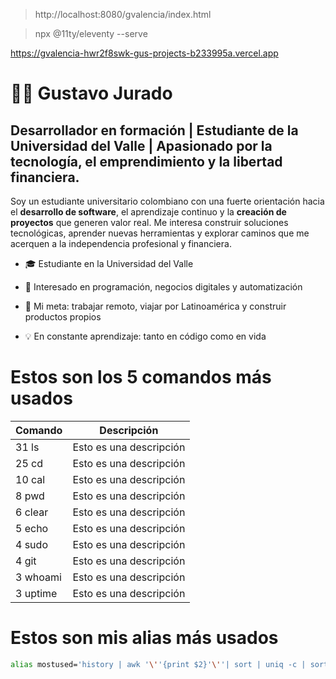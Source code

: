 > http://localhost:8080/gvalencia/index.html
<!-- Comando para poder crear un servidor local -->
> npx @11ty/eleventy --serve
<!-- probando un servidor con vercel  -->
https://gvalencia-hwr2f8swk-gus-projects-b233995a.vercel.app

# 👨‍💻 Gustavo Jurado
## Desarrollador en formación | Estudiante de la Universidad del Valle | Apasionado por la tecnología, el emprendimiento y la libertad financiera.

Soy un estudiante universitario colombiano con una fuerte orientación hacia el **desarrollo de software**, el aprendizaje continuo y la **creación de proyectos** que generen valor real. Me interesa construir soluciones tecnológicas, aprender nuevas herramientas y explorar caminos que me acerquen a la independencia profesional y financiera.

- 🎓 Estudiante en la Universidad del Valle

- 🧩 Interesado en programación, negocios digitales y automatización

- 🚀 Mi meta: trabajar remoto, viajar por Latinoamérica y construir productos propios

- 💡 En constante aprendizaje: tanto en código como en vida
  
# Estos son los 5 comandos más usados
|Comando | Descripción |
|--------| ------------|
|31 ls |Esto es una descripción|
|25 cd |Esto es una descripción|
|10 cal |Esto es una descripción|
|8 pwd |Esto es una descripción|
|6 clear |Esto es una descripción|
|5 echo |Esto es una descripción|
|4 sudo |Esto es una descripción|
|4 git |Esto es una descripción|
|3 whoami |Esto es una descripción|
|3 uptime  |Esto es una descripción|
# Estos son mis alias más usados
 
 ```bash
 alias mostused='history | awk '\''{print $2}'\''| sort | uniq -c | sort -nr | head -n 10'
 ```
